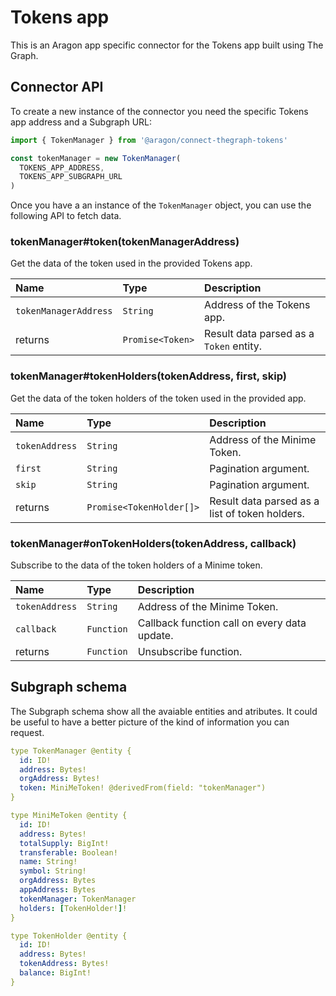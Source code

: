 # Tokens app

This is an Aragon app specific connector for the Tokens app built using The Graph.

## Connector API

To create a new instance of the connector you need the specific Tokens app address and a Subgraph URL:

```javascript
import { TokenManager } from '@aragon/connect-thegraph-tokens'

const tokenManager = new TokenManager(
  TOKENS_APP_ADDRESS,
  TOKENS_APP_SUBGRAPH_URL
)
```

Once you have a an instance of the `TokenManager` object, you can use the following API to fetch data.

### tokenManager\#token\(tokenManagerAddress\)

Get the data of the token used in the provided Tokens app.

| Name | Type | Description |
| :--- | :--- | :--- |
| `tokenManagerAddress` | `String` | Address of the Tokens app. |
| returns | `Promise<Token>` | Result data parsed as a `Token` entity. |

### tokenManager\#tokenHolders\(tokenAddress, first, skip\)

Get the data of the token holders of the token used in the provided app.

| Name | Type | Description |
| :--- | :--- | :--- |
| `tokenAddress` | `String` | Address of the Minime Token. |
| `first` | `String` | Pagination argument. |
| `skip` | `String` | Pagination argument. |
| returns | `Promise<TokenHolder[]>` | Result data parsed as a list of token holders. |

### tokenManager\#onTokenHolders\(tokenAddress, callback\)

Subscribe to the data of the token holders of a Minime token.

| Name | Type | Description |
| :--- | :--- | :--- |
| `tokenAddress` | `String` | Address of the Minime Token. |
| `callback` | `Function` | Callback function call on every data update. |
| returns | `Function` | Unsubscribe function. |

## Subgraph schema

The Subgraph schema show all the avaiable entities and atributes. It could be useful to have a better picture of the kind of information you can request.

```yaml
type TokenManager @entity {
  id: ID!
  address: Bytes!
  orgAddress: Bytes!
  token: MiniMeToken! @derivedFrom(field: "tokenManager")
}

type MiniMeToken @entity {
  id: ID!
  address: Bytes!
  totalSupply: BigInt!
  transferable: Boolean!
  name: String!
  symbol: String!
  orgAddress: Bytes
  appAddress: Bytes
  tokenManager: TokenManager
  holders: [TokenHolder!]!
}

type TokenHolder @entity {
  id: ID!
  address: Bytes!
  tokenAddress: Bytes!
  balance: BigInt!
}
```

